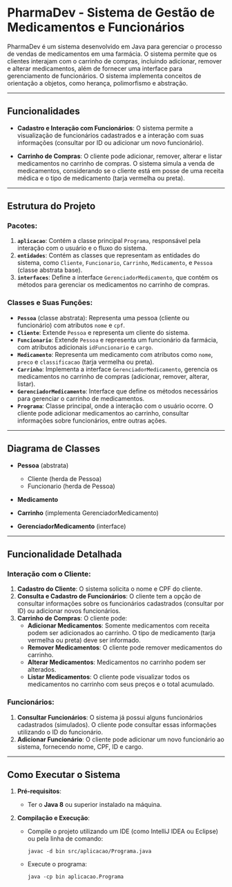 # PharmaDev - Sistema de Gestão de Medicamentos e Funcionários

PharmaDev é um sistema desenvolvido em Java para gerenciar o processo de vendas de medicamentos em uma farmácia. O sistema permite que os clientes interajam com o carrinho de compras, incluindo adicionar, remover e alterar medicamentos, além de fornecer uma interface para gerenciamento de funcionários. O sistema implementa conceitos de orientação a objetos, como herança, polimorfismo e abstração.

---

## Funcionalidades

- **Cadastro e Interação com Funcionários**: O sistema permite a visualização de funcionários cadastrados e a interação com suas informações (consultar por ID ou adicionar um novo funcionário).
  
- **Carrinho de Compras**: O cliente pode adicionar, remover, alterar e listar medicamentos no carrinho de compras. O sistema simula a venda de medicamentos, considerando se o cliente está em posse de uma receita médica e o tipo de medicamento (tarja vermelha ou preta).

---

## Estrutura do Projeto

### Pacotes:
1. **`aplicacao`**: Contém a classe principal `Programa`, responsável pela interação com o usuário e o fluxo do sistema.
2. **`entidades`**: Contém as classes que representam as entidades do sistema, como `Cliente`, `Funcionario`, `Carrinho`, `Medicamento`, e `Pessoa` (classe abstrata base).
3. **`interfaces`**: Define a interface `GerenciadorMedicamento`, que contém os métodos para gerenciar os medicamentos no carrinho de compras.

### Classes e Suas Funções:

- **`Pessoa`** (classe abstrata): Representa uma pessoa (cliente ou funcionário) com atributos `nome` e `cpf`.
- **`Cliente`**: Extende `Pessoa` e representa um cliente do sistema.
- **`Funcionario`**: Extende `Pessoa` e representa um funcionário da farmácia, com atributos adicionais `idFuncionario` e `cargo`.
- **`Medicamento`**: Representa um medicamento com atributos como `nome`, `preco` e `classificacao` (tarja vermelha ou preta).
- **`Carrinho`**: Implementa a interface `GerenciadorMedicamento`, gerencia os medicamentos no carrinho de compras (adicionar, remover, alterar, listar).
- **`GerenciadorMedicamento`**: Interface que define os métodos necessários para gerenciar o carrinho de medicamentos.
- **`Programa`**: Classe principal, onde a interação com o usuário ocorre. O cliente pode adicionar medicamentos ao carrinho, consultar informações sobre funcionários, entre outras ações.

---

## Diagrama de Classes

- **Pessoa** (abstrata)
  - Cliente (herda de Pessoa)
  - Funcionario (herda de Pessoa)
  
- **Medicamento**
- **Carrinho** (implementa GerenciadorMedicamento)
- **GerenciadorMedicamento** (interface)

---

## Funcionalidade Detalhada

### Interação com o Cliente:

1. **Cadastro do Cliente**: O sistema solicita o nome e CPF do cliente.
2. **Consulta e Cadastro de Funcionários**: O cliente tem a opção de consultar informações sobre os funcionários cadastrados (consultar por ID) ou adicionar novos funcionários.
3. **Carrinho de Compras**: O cliente pode:
   - **Adicionar Medicamentos**: Somente medicamentos com receita podem ser adicionados ao carrinho. O tipo de medicamento (tarja vermelha ou preta) deve ser informado.
   - **Remover Medicamentos**: O cliente pode remover medicamentos do carrinho.
   - **Alterar Medicamentos**: Medicamentos no carrinho podem ser alterados.
   - **Listar Medicamentos**: O cliente pode visualizar todos os medicamentos no carrinho com seus preços e o total acumulado.

### Funcionários:

1. **Consultar Funcionários**: O sistema já possui alguns funcionários cadastrados (simulados). O cliente pode consultar essas informações utilizando o ID do funcionário.
2. **Adicionar Funcionário**: O cliente pode adicionar um novo funcionário ao sistema, fornecendo nome, CPF, ID e cargo.

---

## Como Executar o Sistema

1. **Pré-requisitos**:
   - Ter o **Java 8** ou superior instalado na máquina.
   
2. **Compilação e Execução**:
   - Compile o projeto utilizando um IDE (como IntelliJ IDEA ou Eclipse) ou pela linha de comando:
   
     ```
     javac -d bin src/aplicacao/Programa.java
     ```
   
   - Execute o programa:

     ```
     java -cp bin aplicacao.Programa
     ```
